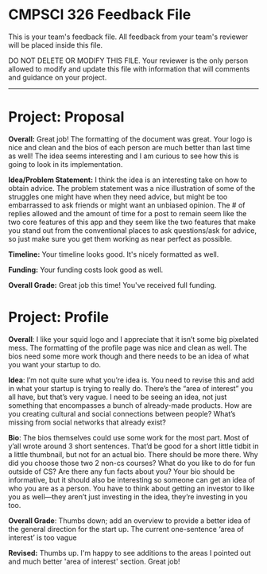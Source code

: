 # CMPSCI 326 Feedback File

This is your team's feedback file. All feedback from your team's
reviewer will be placed inside this file.

DO NOT DELETE OR MODIFY THIS FILE. Your reviewer is the only person
allowed to modify and update this file with information that will
comments and guidance on your project.
***

# Project: Proposal

**Overall:** Great job! The formatting of the document was great. Your logo is nice and clean and the bios of each person are much better than last time as well! The idea seems interesting and I am curious to see how this is going to look in its implementation. 

**Idea/Problem Statement:** I think the idea is an interesting take on how to obtain advice. The problem statement was a nice illustration of some of the struggles one might have when they need advice, but might be too embarrassed to ask friends or might want an unbiased opinion. The # of replies allowed and the amount of time for a post to remain seem like the two core features of this app and they seem like the two features that make you stand out from the conventional places to ask questions/ask for advice, so just make sure you get them working as near perfect as possible.

**Timeline:** Your timeline looks good. It's nicely formatted as well.

**Funding:** Your funding costs look good as well.

**Overall Grade:** Great job this time! You've received full funding.



# Project: Profile

**Overall**: I like your squid logo and I appreciate that it isn’t some big pixelated mess. The formatting of the profile page was nice and clean as well. The bios need some more work though and there needs to be an idea of what you want your startup to do.


**Idea**: I’m not quite sure what you’re idea is. You need to revise this and add in what your startup is trying to really do. There’s the “area of interest” you all have, but that’s very vague. I need to be seeing an idea, not just something that encompasses a bunch of already-made products. How are you creating cultural and social connections between people? What’s missing from social networks that already exist?


**Bio**: The bios themselves could use some work for the most part. Most of y’all wrote around 3 short sentences. That’d be good for a short little tidbit in a little thumbnail, but not for an actual bio. There should be more there. Why did you choose those two 2 non-cs courses? What do you like to do for fun outside of CS? Are there any fun facts about you? Your bio should be informative, but it should also be interesting so someone can get an idea of who you are as a person. You have to think about getting an investor to like you as well—they aren’t just investing in the idea, they’re investing in you too.


**Overall Grade**: Thumbs down; add an overview to provide a better idea of the general direction for the start up. The current one-sentence ‘area of interest’ is too vague

**Revised:** Thumbs up. I'm happy to see additions to the areas I pointed out and much better 'area of interest' section. Great job!


